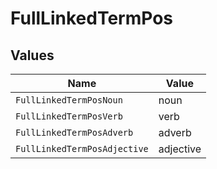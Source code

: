 # FullLinkedTermPos


## Values

| Name                         | Value                        |
| ---------------------------- | ---------------------------- |
| `FullLinkedTermPosNoun`      | noun                         |
| `FullLinkedTermPosVerb`      | verb                         |
| `FullLinkedTermPosAdverb`    | adverb                       |
| `FullLinkedTermPosAdjective` | adjective                    |